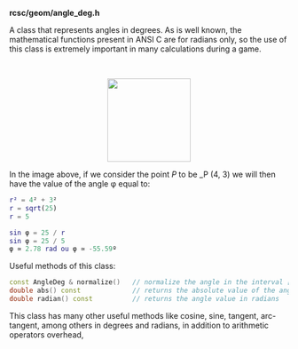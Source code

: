 **rcsc/geom/angle_deg.h**

A class that represents angles in degrees. As is well known, the mathematical functions present in ANSI C are for radians only, so the use of this class is extremely important in many calculations during a game.

<br>
<p align="center">
<img src="https://raw.githubusercontent.com/robocup2d/robocup2d/master/images/polar_coordinate_system.png" widht="150" height="150" style:"align: center" />
</p>

In the image above, if we consider the point _P_ to be _P (4, 3) we will then have the value of the angle φ equal to:
```matlab
r² = 4² + 3²
r = sqrt(25)
r = 5

sin φ = 25 / r
sin φ = 25 / 5
φ ≃ 2.78 rad ou φ ≃ -55.59º
```

Useful methods of this class:
```cpp
const AngleDeg & normalize()   // normalize the angle in the interval [-180 °, 180 °]
double abs() const             // returns the absolute value of the angle
double radian() const          // returns the angle value in radians
```
This class has many other useful methods like cosine, sine, tangent, arc-tangent, among others in degrees and radians, in addition to arithmetic operators overhead,